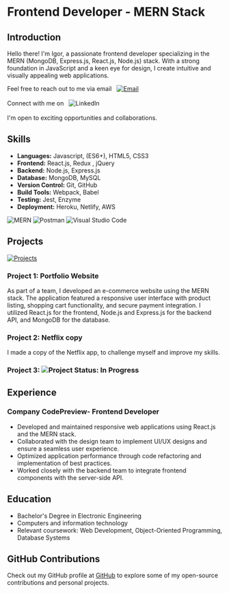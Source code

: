 # Frontend Developer - MERN Stack

## Introduction
Hello there! I'm Igor, a passionate frontend developer specializing in the MERN (MongoDB, Express.js, React.js, Node.js) stack. With a strong foundation in JavaScript and a keen eye for design, I create intuitive and visually appealing web applications.

Feel free to reach out to me via email  &nbsp; [![Email](https://img.shields.io/badge/Email-igor.ostaci@gmail.com-blue?logo=mail.ru&logoColor=white)](mailto:igor.ostaci@gmail.com) &nbsp; \
\
Connect with me on &nbsp; ![LinkedIn](https://img.shields.io/badge/LinkedIn-Connect-blue?logo=linkedin&logoColor=white)\
\
I'm open to exciting opportunities and collaborations.

## Skills
- **Languages:** Javascript, (ES6+), HTML5, CSS3
- **Frontend:** React.js, Redux , jQuery
- **Backend:** Node.js, Express.js
- **Database:** MongoDB, MySQL
- **Version Control:** Git, GitHub
- **Build Tools:** Webpack, Babel
- **Testing:** Jest, Enzyme
- **Deployment:** Heroku, Netlify, AWS

![MERN](https://img.shields.io/badge/-MERN-61DAFB?logo=react&logoColor=white&labelColor=black) ![Postman](https://img.shields.io/badge/-Postman-FF6C37?logo=postman&logoColor=white&labelColor=black) ![Visual Studio Code](https://img.shields.io/badge/-Visual%20Studio%20Code-007ACC?logo=visual-studio-code&logoColor=white&labelColor=black)

## Projects
[![Projects](https://img.shields.io/badge/GitHub-Projects-181717?logo=github&logoColor=white)](https://github.com/IgorOsta/yReact-Real-World-Projects)

### Project 1: Portfolio Website
As part of a team, I developed an e-commerce website using the MERN stack. The application featured a responsive user interface with product listing, shopping cart functionality, and secure payment integration. I utilized React.js for the frontend, Node.js and Express.js for the backend API, and MongoDB for the database.

### Project 2: Netflix copy
I made a copy of the Netflix app, to challenge myself and improve my skills.

### Project 3: ![Project Status: In Progress](https://img.shields.io/badge/Project%20Status-In%20Progress-yellow?style=flat-square)


## Experience
### Company CodePreview- Frontend Developer
- Developed and maintained responsive web applications using React.js and the MERN stack.
- Collaborated with the design team to implement UI/UX designs and ensure a seamless user experience.
- Optimized application performance through code refactoring and implementation of best practices.
- Worked closely with the backend team to integrate frontend components with the server-side API.

## Education
- Bachelor's Degree in Electronic Engineering
- Computers and information technology 
- Relevant coursework: Web Development, Object-Oriented Programming, Database Systems

## GitHub Contributions
Check out my GitHub profile at [GitHub](https://github.com/IgorOsta) to explore some of my open-source contributions and personal projects.



